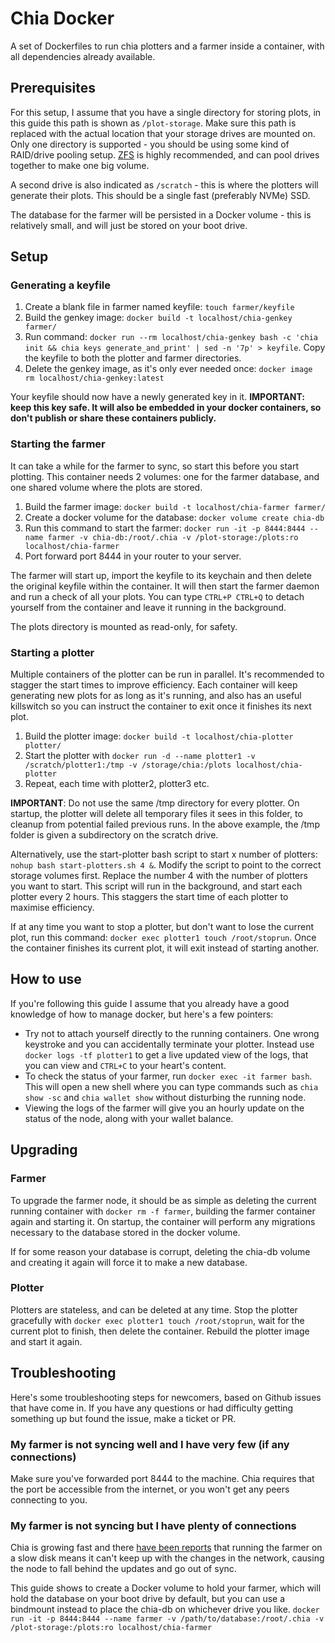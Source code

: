 # Chia Docker

A set of Dockerfiles to run chia plotters and a farmer inside a container, with all dependencies already available.

## Prerequisites

For this setup, I assume that you have a single directory for storing plots, in this guide this path is shown as `/plot-storage`. Make sure this path is replaced with the actual location that your storage drives are mounted on. Only one directory is supported - you should be using some kind of RAID/drive pooling setup. [ZFS](https://openzfs.github.io/openzfs-docs/Getting%20Started/index.html) is highly recommended, and can pool drives together to make one big volume.

A second drive is also indicated as `/scratch` - this is where the plotters will generate their plots. This should be a single fast (preferably NVMe) SSD.

The database for the farmer will be persisted in a Docker volume - this is relatively small, and will just be stored on your boot drive.

## Setup

### Generating a keyfile

1. Create a blank file in farmer named keyfile: `touch farmer/keyfile`
2. Build the genkey image: `docker build -t localhost/chia-genkey farmer/`
3. Run command: `docker run --rm localhost/chia-genkey bash -c 'chia init && chia keys generate_and_print' | sed -n '7p' > keyfile`. Copy the keyfile to both the plotter and farmer directories.
4. Delete the genkey image, as it's only ever needed once: `docker image rm localhost/chia-genkey:latest`

Your keyfile should now have a newly generated key in it. **IMPORTANT: keep this key safe. It will also be embedded in your docker containers, so don't publish or share these containers publicly.**

### Starting the farmer

It can take a while for the farmer to sync, so start this before you start plotting. This container needs 2 volumes: one for the farmer database, and one shared volume where the plots are stored.

1. Build the farmer image: `docker build -t localhost/chia-farmer farmer/`
2. Create a docker volume for the database: `docker volume create chia-db`
3. Run this command to start the farmer: `docker run -it -p 8444:8444 --name farmer -v chia-db:/root/.chia -v /plot-storage:/plots:ro localhost/chia-farmer`
4. Port forward port 8444 in your router to your server.

The farmer will start up, import the keyfile to its keychain and then delete the original keyfile within the container. It will then start the farmer daemon and run a check of all your plots. You can type `CTRL+P CTRL+Q` to detach yourself from the container and leave it running in the background.

The plots directory is mounted as read-only, for safety.

### Starting a plotter

Multiple containers of the plotter can be run in parallel. It's recommended to stagger the start times to improve efficiency. Each container will keep generating new plots for as long as it's running, and also has an useful killswitch so you can instruct the container to exit once it finishes its next plot.

1. Build the plotter image: `docker build -t localhost/chia-plotter plotter/`
2. Start the plotter with `docker run -d --name plotter1 -v /scratch/plotter1:/tmp -v /storage/chia:/plots localhost/chia-plotter`
3. Repeat, each time with plotter2, plotter3 etc.

**IMPORTANT**: Do not use the same /tmp directory for every plotter. On startup, the plotter will delete all temporary files it sees in this folder, to cleanup from potential failed previous runs. In the above example, the /tmp folder is given a subdirectory on the scratch drive.

Alternatively, use the start-plotter bash script to start x number of plotters: `nohup bash start-plotters.sh 4 &`. Modify the script to point to the correct storage volumes first. Replace the number 4 with the number of plotters you want to start. This script will run in the background, and start each plotter every 2 hours. This staggers the start time of each plotter to maximise efficiency.

If at any time you want to stop a plotter, but don't want to lose the current plot, run this command: `docker exec plotter1 touch /root/stoprun`. Once the container finishes its current plot, it will exit instead of starting another.

## How to use

If you're following this guide I assume that you already have a good knowledge of how to manage docker, but here's a few pointers:

- Try not to attach yourself directly to the running containers. One wrong keystroke and you can accidentally terminate your plotter. Instead use `docker logs -tf plotter1` to get a live updated view of the logs, that you can view and `CTRL+C` to your heart's content.
- To check the status of your farmer, run `docker exec -it farmer bash`. This will open a new shell where you can type commands such as `chia show -sc` and `chia wallet show` without disturbing the running node.
- Viewing the logs of the farmer will give you an hourly update on the status of the node, along with your wallet balance.

## Upgrading

### Farmer

To upgrade the farmer node, it should be as simple as deleting the current running container with `docker rm -f farmer`, building the farmer container again and starting it. On startup, the container will perform any migrations necessary to the database stored in the docker volume.

If for some reason your database is corrupt, deleting the chia-db volume and creating it again will force it to make a new database.

### Plotter

Plotters are stateless, and can be deleted at any time. Stop the plotter gracefully with `docker exec plotter1 touch /root/stoprun`, wait for the current plot to finish, then delete the container. Rebuild the plotter image and start it again.

## Troubleshooting

Here's some troubleshooting steps for newcomers, based on Github issues that have come in. If you have any questions or had difficulty getting something up but found the issue, make a ticket or PR.

### My farmer is not syncing well and I have very few (if any connections)

Make sure you've forwarded port 8444 to the machine. Chia requires that the port be accessible from the internet, or you won't get any peers connecting to you.

### My farmer is not syncing but I have plenty of connections

Chia is growing fast and there [have been reports](https://github.com/Eelviny/chia-docker/issues/5) that running the farmer on a slow disk means it can't keep up with the changes in the network, causing the node to fall behind the updates and go out of sync.

This guide shows to create a Docker volume to hold your farmer, which will hold the database on your boot drive by default, but you can use a bindmount instead to place the chia-db on whichever drive you like. `docker run -it -p 8444:8444 --name farmer -v /path/to/database:/root/.chia -v /plot-storage:/plots:ro localhost/chia-farmer`
